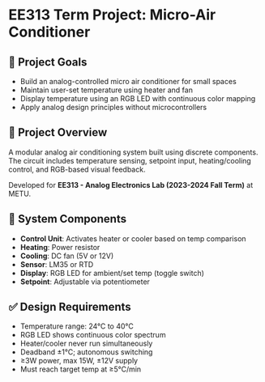 # EE313 Term Project: Micro-Air Conditioner

## 🎯 Project Goals
- Build an analog-controlled micro air conditioner for small spaces
- Maintain user-set temperature using heater and fan
- Display temperature using an RGB LED with continuous color mapping
- Apply analog design principles without microcontrollers

## 🧊 Project Overview
A modular analog air conditioning system built using discrete components. The circuit includes temperature sensing, setpoint input, heating/cooling control, and RGB-based visual feedback.

Developed for **EE313 - Analog Electronics Lab (2023-2024 Fall Term)** at METU.

## 🔧 System Components
- **Control Unit**: Activates heater or cooler based on temp comparison
- **Heating**: Power resistor
- **Cooling**: DC fan (5V or 12V)
- **Sensor**: LM35 or RTD
- **Display**: RGB LED for ambient/set temp (toggle switch)
- **Setpoint**: Adjustable via potentiometer

## ✅ Design Requirements
- Temperature range: 24°C to 40°C
- RGB LED shows continuous color spectrum
- Heater/cooler never run simultaneously
- Deadband ±1°C; autonomous switching
- ≥3W power, max 15W, ±12V supply
- Must reach target temp at ≥5°C/min
